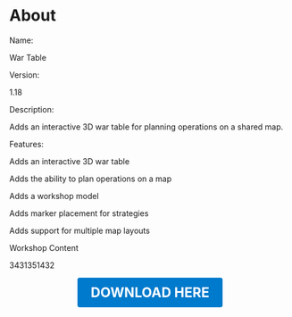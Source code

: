 # About

Name:

War Table

Version:

1.18

Description:

Adds an interactive 3D war table for planning operations on a shared map.

Features:

Adds an interactive 3D war table

Adds the ability to plan operations on a map

Adds a workshop model

Adds marker placement for strategies

Adds support for multiple map layouts

Workshop Content

3431351432

<p align="center"><a href="https://github.com/LiliaFramework/Modules/raw/refs/heads/gh-pages/wartable.zip" style="display:inline-block;padding:12px 24px;font-size:1.5rem;font-weight:bold;text-decoration:none;color:#fff;background-color:var(--md-primary-fg-color,#007acc);border-radius:4px;">DOWNLOAD HERE</a></p>